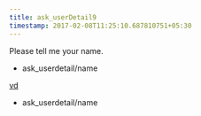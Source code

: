 ```yaml
---
title: ask_userDetail9
timestamp: 2017-02-08T11:25:10.687810751+05:30
---
```


Please tell me your name.
* ask_userdetail/name

[vd](name)
* ask_userdetail/name
